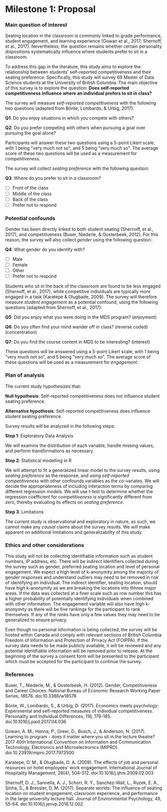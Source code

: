 # Milestone 1: Proposal

### Main question of interest

Seating location in the classroom is commonly linked to grade performance, student engagement, and learning experience (Gowan et al., 2017; Shernoff, et al., 2017). Nevertheless, the question remains whether certain personality dispositions systematically influence where students prefer to sit in a classroom.

To address this gap in the literature, this study aims to explore the relationship between students' self-reported competitiveness and their seating preference. Specifically, this study will survey 69 Master of Data Science students at the University of British Columbia. The main objective of this survey is to explore the question: **Does self-reported competitiveness influence where an individual prefers to sit in class?**

The survey will measure _self-reported competitiveness_ with the following two questions (adapted from Bönte, Lombardo, & Urbig, 2017):

**Q1**: Do you enjoy situations in which you compete with others?

**Q2**: Do you prefer competing with others when pursuing a goal over pursuing the goal alone?

Participants will answer these two questions using a 5-point Likert scale, with 1 being "very much not so", and 5 being "very much so". The average score of these two questions will be used as a measurement for _competitiveness_.

The survey will collect _seating preference_ with the following question:

**Q3**: Where do you prefer to sit in a classroom?

- [ ] Front of the class
- [ ] Middle of the class
- [ ] Back of the class
- [ ] Prefer not to respond

### Potential confounds

Gender has been directly linked to both student seating (Shernoff, et al., 2017), and competitiveness (Buser, Niederle, & Oosterbeek, 2012). For this reason, the survey will also collect _gender_ using the following question: 

**Q4**: What gender do you identify with?

- [ ] Male
- [ ] Female
- [ ] Other
- [ ] Prefer not to respond

Students who sit in the back of the classroom are found to be less engaged (Shernoff, et al., 2017), while competitive individuals are typically more engaged in a task (Karatepe & Olugbade, 2009). The survey will therefore measure _student engagement_ as a potential confound, using the following questions (adapted from Shernoff, et al., 2017):

**Q5**: Did you enjoy what you were doing in the MDS program? (enjoyment)

**Q6**: Do you often find your mind wander off in class? (reverse coded) (concentration)

**Q7**: Do you find the course content in MDS to be interesting? (interest)

These questions will be answered using a 5-point Likert scale, with 1 being "very much not so", and 5 being "very much so". The average score of these questions will be used as a measurement for _engagement_.

### Plan of analysis

The current study hypothesizes that:

**Null hypothesis**: Self-reported competitiveness does not influence student seating preference.

**Alternative hypothesis**: Self-reported competitiveness does influence student seating preference.

Survey results will be analyzed in the following steps:

**Step 1**:  Exploratory Data Analysis

We will examine the distribution of each variable, handle missing values, and perform transformations as necessary.
	
**Step 2**:  Statistical modelling in R

We will attempt to fit a generalized linear model to the survey results, using _seating preference_ as the response, and using _self-reported competitiveness_ with other confounds variables as the co-variates. We will decide the appropriateness of including interaction terms by comparing different regression models. We will use t-test to determine whether the regression coefficient for _competitiveness_ is significantly different from zero, thereby evaluating its effects on _seating preference_.

**Step 3**: Limitations

The current study is observational and exploratory in nature, as such, we cannot make any _causal_ claims about the survey results. We will make apparent on additional limitations and generalizability of this study.

### Ethics and other considerations

This study will not be collecting identifiable information such as student numbers, IP address, etc. There will be indirect identifiers collected during the survey such as gender, preferred seating location and level of personal engagement. We expect a high level of k-anonymity among the majority of gender responses and understand outliers may need to be removed in risk of identifying an individual. The indirect identifier, seating location, should have high k-anonymity as we are breaking the locations into thhree major areas. If the data was collected at a finer scale such as row number this has a higher probability of potentially identifying individuals when combined with other information. The engagement variable will also have high k-anonymity as there will be five rankings for the participant to rank themselves. If any of the ranks have only a few values they may need to be generalized to ensure privacy.

Even though no personal information is being collected, the survey will be hosted within Canada and comply with relevant sections of British Columbia Freedom of Information and Protection of Privacy Act (FOIPPA). If the survey data needs to be made publicly available, it will be reviewed and any potential identifiable information will be removed prior to release. At the beginning of the survey a consent form will be presented to the participant which must be accepted for the participant to continue the survey.

### References

Buser, T., Niederle, M., & Oosterbeek, H. (2012). Gender, Competitiveness and Career Choices. National Bureau of Economic Research Working Paper Series, 18576. doi:10.3386/w18576

Bönte, W., Lombardo, S., & Urbig, D. (2017). Economics meets psychology: Experimental and self-reported measures of individual competitiveness. Personality and Individual Differences, 116, 179-185. doi:10.1016/j.paid.2017.04.036

Gowan, A. M., Hanna, P., Greer, D., Busch, J., & Anderson, N. (2017). Learning to program - does it matter where you sit in the lecture theatre? 2017 40th International Convention on Information and Communication Technology, Electronics and Microelectronics (MIPRO). doi:10.23919/mipro.2017.7973500

Karatepe, O. M., & Olugbade, O. A. (2009). The effects of job and personal resources on hotel employees’ work engagement. International Journal of Hospitality Management, 28(4), 504-512. doi:10.1016/j.ijhm.2009.02.003

Shernoff, D. J., Sannella, A. J., Schorr, R. Y., Sanchez-Wall, L., Ruzek, E. A., Sinha, S., & Bressler, D. M. (2017). Separate worlds: The influence of seating location on student engagement, classroom experience, and performance in the large university lecture hall. Journal of Environmental Psychology, 49, 55-64. doi:10.1016/j.jenvp.2016.12.002
